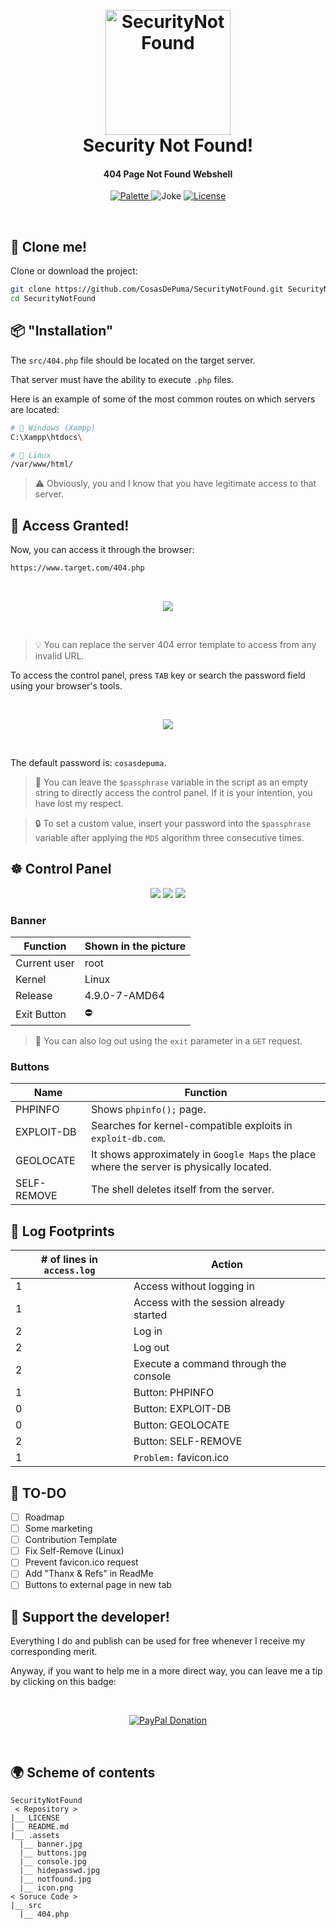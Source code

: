 
<h1 align="center">
  <br>
  <img src="https://cdn.rawgit.com/CosasDePuma/SecurityNotFound/df65e7e3/.assets/icon.png" alt="SecurityNotFound" width="200" height="200">
  <br>
  Security Not Found!
  <br>
</h1>

<h4 align="center">404 Page Not Found Webshell</h4>

<p align="center">
    <a href="https://coolors.co/dddddd-aaaaaa-808080-333333-ff6347" target="_blank">
      <img src="https://img.shields.io/badge/palette-tomato%20rage-ff6347.svg?style=for-the-badge" alt="Palette">
    </a>
    <img src="https://img.shields.io/badge/404-badge%20not%20found-333333.svg?style=for-the-badge" alt="Joke">
    <a href="https://github.com/CosasDePuma/SecurityNotFound/blob/master/LICENSE">
      <img src="https://img.shields.io/github/license/CosasDePuma/SecurityNotFound.svg?style=for-the-badge" alt="License">
    </a>
</p>
<br>

:vhs: Clone me!
----
Clone or download the project:

```sh
git clone https://github.com/CosasDePuma/SecurityNotFound.git SecurityNotFound
cd SecurityNotFound
```

:package: "Installation"
----


The `src/404.php` file should be located on the target server.

That server must have the ability to execute `.php` files.

Here is an example of some of the most common routes on which servers are located:

```sh
# 🏁 Windows (Xampp)
C:\Xampp\htdocs\

# 🐧 Linux
/var/www/html/
```

> :warning:  Obviously, you and I know that you have legitimate access to that server.


:door: Access Granted!
---

Now, you can access it through the browser:

```sh
https://www.target.com/404.php
```

<br>
<p align="center"><img src=".assets/notfound.jpg"/></p>
<br>

> :bulb: You can replace the server 404 error template to access from any invalid URL.

To access the control panel, press `TAB` key or search the password field using your browser's tools.

<br>
<p align="center"><img src=".assets/hidepasswd.jpg"/></p>
<br>

The default password is: `cosasdepuma`.

> :egg: You can leave the `$passphrase` variable in the script as an empty string to directly access the control panel. If it is your intention, you have lost my respect.

> :lock: To set a custom value, insert your password into the `$passphrase` variable after applying the ``MD5`` algorithm three consecutive times.

:wheel_of_dharma: Control Panel
---

<p align="center">
  <img src=".assets/banner.jpg"/>
  <img src=".assets/console.jpg"/>
  <img src=".assets/buttons.jpg"/>
</p>


### Banner

| Function | Shown in the picture |
| --- | --- |
| Current user | root |
| Kernel | Linux |
| Release | 4.9.0-7-AMD64 |
| Exit Button | ⛔ |

> :bookmark: You can also log out using the `exit` parameter in a `GET` request.

### Buttons

| Name | Function |
| --- | --- |
| PHPINFO | Shows `phpinfo();` page. |
| EXPLOIT-DB | Searches for kernel-compatible exploits in `exploit-db.com`. |
| GEOLOCATE | It shows approximately in `Google Maps` the place where the server is physically located. |
| SELF-REMOVE | The shell deletes itself from the server. |

:scroll: Log Footprints
---

| # of lines in `access.log` | Action |
| --- | --- |
| 1 | Access without logging in |
| 1 | Access with the session already started |
| 2 | Log in |
| 2 | Log out |
| 2 | Execute a command through the console |
| 1 | Button: PHPINFO
| 0 | Button: EXPLOIT-DB
| 0 | Button: GEOLOCATE
| 2 | Button: SELF-REMOVE
| 1 | `Problem:` favicon.ico

:memo: TO-DO
---

- [ ] Roadmap
- [ ] Some marketing
- [ ] Contribution Template
- [ ] Fix Self-Remove (Linux)
- [ ] Prevent favicon.ico request
- [ ] Add "Thanx & Refs" in ReadMe
- [ ] Buttons to external page in new tab

:octopus: Support the developer!
----
Everything I do and publish can be used for free whenever I receive my corresponding merit.

Anyway, if you want to help me in a more direct way, you can leave me a tip by clicking on this badge:

<br>
<p align="center">
  <a href="https://www.paypal.me/cosasdepuma/">
    <img src="https://img.shields.io/badge/Donate-PayPal-blue.svg?style=for-the-badge" alt="PayPal Donation" />
  </a>
</p>
<br>

:earth_africa: Scheme of contents
----
```
SecurityNotFound
 < Repository >
|__ LICENSE
|__ README.md
|__ .assets
  |__ banner.jpg
  |__ buttons.jpg
  |__ console.jpg
  |__ hidepasswd.jpg
  |__ notfound.jpg
  |__ icon.png
< Soruce Code >
|__ src
  |__ 404.php
```










<!-- https://github.com/tennc/webshell/blob/master/php/wso/wso_404.php -->